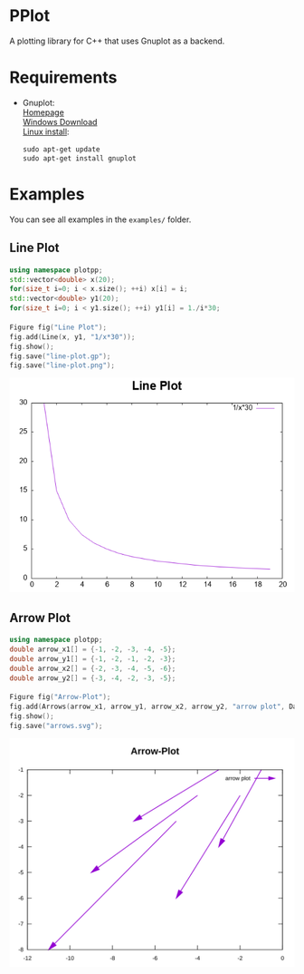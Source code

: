 PPlot
=====

A plotting library for C++ that uses Gnuplot as a backend.

Requirements
============
- Gnuplot:  
	[Homepage](http://gnuplot.info/index.html)  
	[Windows Download](https://sourceforge.net/projects/gnuplot/files/gnuplot/)  
	[Linux install](https://riptutorial.com/gnuplot/example/11275/installation-or-setup):
	```
	sudo apt-get update
	sudo apt-get install gnuplot
	```
	
	
Examples
========

You can see all examples in the `examples/` folder.

Line Plot
---------

```C++
using namespace plotpp;
std::vector<double> x(20);
for(size_t i=0; i < x.size(); ++i) x[i] = i;
std::vector<double> y1(20);
for(size_t i=0; i < y1.size(); ++i) y1[i] = 1./i*30;

Figure fig("Line Plot");
fig.add(Line(x, y1, "1/x*30"));
fig.show();
fig.save("line-plot.gp");
fig.save("line-plot.png");
```
![Image of a line plot](images/line-plot.png "Line Plot")

Arrow Plot
----------

```C++
using namespace plotpp;
double arrow_x1[] = {-1, -2, -3, -4, -5};
double arrow_y1[] = {-1, -2, -1, -2, -3};
double arrow_x2[] = {-2, -3, -4, -5, -6};
double arrow_y2[] = {-3, -4, -2, -3, -5};

Figure fig("Arrow-Plot");
fig.add(Arrows(arrow_x1, arrow_y1, arrow_x2, arrow_y2, "arrow plot", DataRelation::relative));
fig.show();
fig.save("arrows.svg");
```

![Image of an arrow plot](images/arrows.svg "Arrows")

